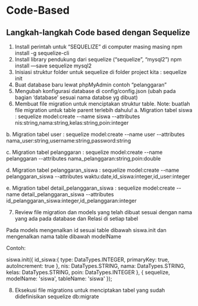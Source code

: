 # Code-Based
## Langkah-langkah Code based dengan Sequelize

1. Install perintah untuk “SEQUELIZE” di computer masing masing npm install -g sequelize-cli
2. Install library pendukung dari sequelize (“sequelize”, “mysql2”) npm install —save sequelize mysql2
3. Inisiasi struktur folder untuk sequelize di folder project kita : sequelize init
4. Buat database baru lewat phpMyAdmin contoh “pelanggaran”
5. Mengubah konfigurasi database di config/config.json (ubah pada bagian ‘database’ sesuai nama databse yg dibuat)
6. Membuat file migration untuk menciptakan struktur table. 
Note: buatlah file migration untuk table parent terlebih dahulu!
a. Migration tabel siswa :
sequelize model:create --name siswa --attributes nis:string,nama:string,kelas:string,poin:integer

b. Migration tabel user :
sequelize model:create --name user --attributes nama_user:string,username:string,password:string

c. Migration tabel pelanggaran :
sequelize model:create --name pelanggaran --attributes nama_pelanggaran:string,poin:double

d. Migration tabel pelanggaran_siswa :
sequelize model:create --name pelanggaran_siswa --attributes waktu:date,id_siswa:integer,id_user:integer

e. Migration tabel detail_pelanggaran_siswa :
sequelize model:create --name detail_pelanggaran_siswa --attributes id_pelanggaran_siswa:integer,id_pelanggaran:integer

7. Review file migration dan models yang telah dibuat sesuai dengan nama yang ada pada database dan Relasi di setiap tabel

Pada models mengenalkan id sesuai table dibawah siswa.init dan mengenalkan nama table dibawah modelName 

Contoh: 

siswa.init({
    id_siswa:{
      type: DataTypes.INTEGER,
      primaryKey: true,
      autoIncrement: true
    },
    nis: DataTypes.STRING,
    nama: DataTypes.STRING,
    kelas: DataTypes.STRING,
    poin: DataTypes.INTEGER
  }, {
    sequelize,
    modelName: 'siswa',
    tableName: 'siswa'
  });

8. Eksekusi file migrations untuk menciptakan tabel yang sudah didefinisikan
sequelize db:migrate
